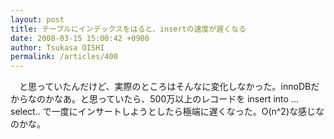 ```yaml
---
layout: post
title: テーブルにインデックスをはると、insertの速度が遅くなる
date: 2008-03-15 15:00:42 +0900
author: Tsukasa OISHI
permalink: /articles/400
---
```


　と思っていたんだけど、実際のところはそんなに変化しなかった。innoDBだからなのかなあ。と思っていたら、500万以上のレコードを insert into ... select.. で一度にインサートしようとしたら極端に遅くなった。O(n^2)な感じなのかな。

